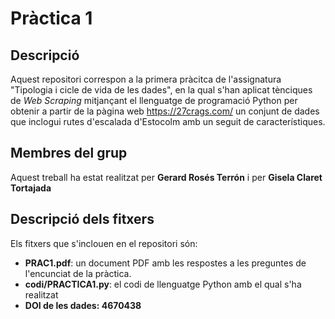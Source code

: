 # Pràctica 1

## Descripció

Aquest repositori correspon a la primera pràcitca de l'assignatura "Tipologia i cicle de vida de les dades", en la qual s'han aplicat tènciques de _Web Scraping_ mitjançant el llenguatge de programació Python per obtenir a partir de la pàgina web https://27crags.com/ un conjunt de dades que inclogui rutes d'escalada d'Estocolm amb un seguit de característiques.

## Membres del grup

Aquest treball ha estat realitzat per **Gerard Rosés Terrón** i per **Gisela Claret Tortajada**


## Descripció dels fitxers

Els fitxers que s'inclouen en el repositori són:  

* **PRAC1.pdf**: un document PDF amb les respostes a les preguntes de l'encunciat de la pràctica. 
* **codi/PRACTICA1.py**: el codi de llenguatge Python amb el qual s'ha realitzat
* **DOI de les dades: 4670438**
